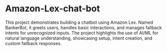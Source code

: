 # Amazon-Lex-chat-bot
This project demonstrates building a chatbot using Amazon Lex. Named BankerBot, it greets users, handles basic interactions, and manages fallback intents for unrecognized inputs. The project highlights the use of AI/ML for natural language understanding, showcasing setup, intent creation, and custom fallback responses.
